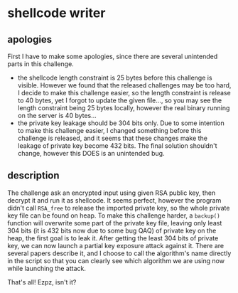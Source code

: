 # shellcode writer

## apologies
First I have to make some apologies, since there are several unintended parts in this challenge.
- the shellcode length constraint is 25 bytes before this challenge is visible. However we found that the released challenges may be too hard, I decide to make this challenge easier, so the length constraint is release to 40 bytes, yet I forgot to update the given file..., so you may see the length constraint being 25 bytes locally, however the real binary running on the server is 40 bytes...
- the private key leakage should be 304 bits only. Due to some intention to make this challenge easier, I changed something before this challenge is released, and it seems that these changes make the leakage of private key become 432 bits. The final solution shouldn't change, however this DOES is an unintended bug.

## description
The challenge ask an encrypted input using given RSA public key, then decrypt it and run it as shellcode. It seems perfect, however the program didn't call `RSA_free` to release the imported private key, so the whole private key file can be found on heap. To make this challenge harder, a `backup()` function will overwrite some part of the private key file, leaving only least 304 bits (it is 432 bits now due to some bug QAQ) of private key on the heap, the first goal is to leak it.
After getting the least 304 bits of private key, we can now launch a partial key exposure attack against it. There are several papers describe it, and I choose to call the algorithm's name directly in the script so that you can clearly see which algorithm we are using now while launching the attack.

That's all! Ezpz, isn't it?
